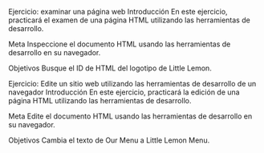 Ejercicio: examinar una página web
Introducción
En este ejercicio, practicará el examen de una página HTML utilizando las herramientas de desarrollo.

Meta
Inspeccione el documento HTML usando las herramientas de desarrollo en su navegador.

Objetivos
Busque el ID de HTML del logotipo de Little Lemon.

Ejercicio: Edite un sitio web utilizando las herramientas de desarrollo de un navegador
Introducción
En este ejercicio, practicará la edición de una página HTML utilizando las herramientas de desarrollo.

Meta
Edite el documento HTML usando las herramientas de desarrollo en su navegador.

Objetivos
Cambia el texto de Our Menu a Little Lemon Menu.

